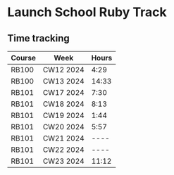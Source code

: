 # Launch School Ruby Track
## Time tracking

| Course    | Week      |   Hours   |
| ----------|-----------|-----------|
| RB100     | CW12 2024 |   4:29    |
| RB100     | CW13 2024 |   14:33   |
| RB101     | CW17 2024 |   7:30    |
| RB101     | CW18 2024 |   8:13    |
| RB101     | CW19 2024 |   1:44    |
| RB101     | CW20 2024 |   5:57    |
| RB101     | CW21 2024 |   ----    |
| RB101     | CW22 2024 |   ----    |
| RB101     | CW23 2024 |   11:12   |

